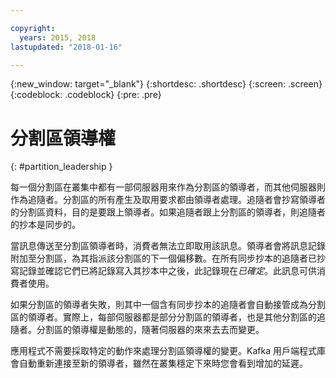 ```yaml
---

copyright:
  years: 2015, 2018
lastupdated: "2018-01-16"

---
```


{:new_window: target="_blank"}
{:shortdesc: .shortdesc}
{:screen: .screen}
{:codeblock: .codeblock}
{:pre: .pre}


# 分割區領導權
{: #partition_leadership }

每一個分割區在叢集中都有一部伺服器用來作為分割區的領導者，而其他伺服器則作為追隨者。分割區的所有產生及取用要求都由領導者處理。追隨者會抄寫領導者的分割區資料，目的是要跟上領導者。如果追隨者跟上分割區的領導者，則追隨者的抄本是同步的。 

當訊息傳送至分割區領導者時，消費者無法立即取用該訊息。領導者會將訊息記錄附加至分割區，為其指派該分割區的下一個偏移數。在所有同步抄本的追隨者已抄寫記錄並確認它們已將記錄寫入其抄本中之後，此記錄現在*已確定*。此訊息可供消費者使用。

如果分割區的領導者失敗，則其中一個含有同步抄本的追隨者會自動接管成為分割區的領導者。實際上，每部伺服器都是部分分割區的領導者，也是其他分割區的追隨者。分割區的領導權是動態的，隨著伺服器的來來去去而變更。

應用程式不需要採取特定的動作來處理分割區領導權的變更。Kafka 用戶端程式庫會自動重新連接至新的領導者，雖然在叢集穩定下來時您會看到增加的延遲。

